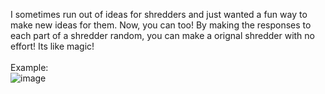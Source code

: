 I sometimes run out of ideas for shredders and just wanted a fun way to make new ideas for them. Now, you can too! By making the responses to each part of a shredder random, you can make a orignal shredder with no effort! Its like magic!
<br>
<br>
Example:
<br>
![image](https://github.com/user-attachments/assets/7cc1b116-6ac6-44ac-a0ed-f2e3cda4a43c)

